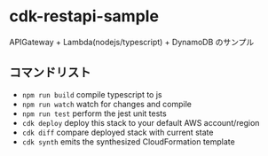 # cdk-restapi-sample

APIGateway + Lambda(nodejs/typescript) + DynamoDB のサンプル

## コマンドリスト

- `npm run build` compile typescript to js
- `npm run watch` watch for changes and compile
- `npm run test` perform the jest unit tests
- `cdk deploy` deploy this stack to your default AWS account/region
- `cdk diff` compare deployed stack with current state
- `cdk synth` emits the synthesized CloudFormation template
